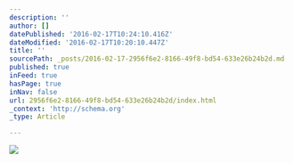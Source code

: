```yaml
---
description: ''
author: []
datePublished: '2016-02-17T10:24:10.416Z'
dateModified: '2016-02-17T10:20:10.447Z'
title: ''
sourcePath: _posts/2016-02-17-2956f6e2-8166-49f8-bd54-633e26b24b2d.md
published: true
inFeed: true
hasPage: true
inNav: false
url: 2956f6e2-8166-49f8-bd54-633e26b24b2d/index.html
_context: 'http://schema.org'
_type: Article

---
```

![](https://the-grid-user-content.s3-us-west-2.amazonaws.com/4e4e35d4-ba07-4d2c-a8bd-8a56300b0895.jpg)
